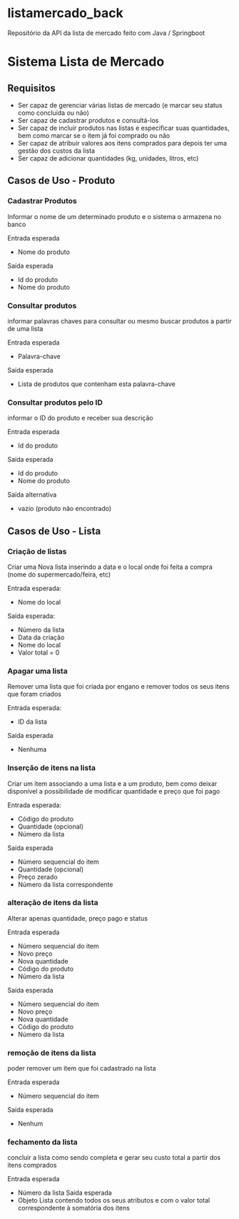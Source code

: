 # listamercado_back
Repositório da API da lista de mercado feito com Java / Springboot

# Sistema Lista de Mercado
## Requisitos
- Ser capaz de gerenciar várias listas de mercado (e marcar seu status como concluída ou não)
- Ser capaz de cadastrar produtos e consultá-los
- Ser capaz de incluir produtos nas listas e especificar suas quantidades, bem como marcar se o item já foi comprado ou não
- Ser capaz de atribuir valores aos itens comprados para depois ter uma gestão dos custos da lista
- Ser capaz de adicionar quantidades (kg, unidades, litros, etc)

## Casos de Uso - Produto
### Cadastrar Produtos
Informar o nome de um determinado produto e o sistema o armazena no banco

Entrada esperada

- Nome do produto

Saída esperada

- Id do produto
- Nome do produto

### Consultar produtos
informar palavras chaves para consultar ou mesmo buscar produtos a partir de uma lista

Entrada esperada

- Palavra-chave

Saída esperada

- Lista de produtos que contenham esta palavra-chave

### Consultar produtos pelo ID
informar o ID do produto e receber sua descrição

Entrada esperada

- Id do produto

Saída esperada

- Id do produto
- Nome do produto

Saída alternativa

- vazio (produto não encontrado)

## Casos de Uso - Lista
### Criação de listas
Criar uma Nova lista inserindo a data e o local onde foi feita a compra (nome do supermercado/feira, etc)

Entrada esperada:

- Nome do local

Saída esperada:

- Número da lista
- Data da criação
- Nome do local
- Valor total = 0

### Apagar uma lista
Remover uma lista que foi criada por engano e remover todos os seus itens que foram criados

Entrada esperada:

- ID da lista

Saída esperada

- Nenhuma

### Inserção de itens na lista
Criar um item associando a uma lista e a um produto, bem como deixar disponível a possibilidade de modificar quantidade e preço que foi pago

Entrada esperada:

- Código do produto
- Quantidade (opcional)
- Número da lista

Saída esperada

- Número sequencial do item
- Quantidade (opcional)
- Preço zerado
- Número da lista correspondente

### alteração de itens da lista
Alterar apenas quantidade, preço pago e status

Entrada esperada

- Número sequencial do item
- Novo preço
- Nova quantidade
- Código do produto
- Número da lista

Saída esperada

- Número sequencial do item
- Novo preço
- Nova quantidade
- Código do produto
- Número da lista

### remoção de itens da lista
poder remover um item que foi cadastrado na lista

Entrada esperada

- Número sequencial do item

Saída esperada

- Nenhum

### fechamento da lista
concluir a lista como sendo completa e gerar seu custo total a partir dos itens comprados

Entrada esperada

- Número da lista Saída esperada
- Objeto Lista contendo todos os seus atributos e com o valor total correspondente à somatória dos itens
